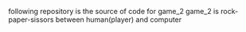 following repository is the source of code for game_2 
game_2 is rock-paper-sissors between human(player) and computer


